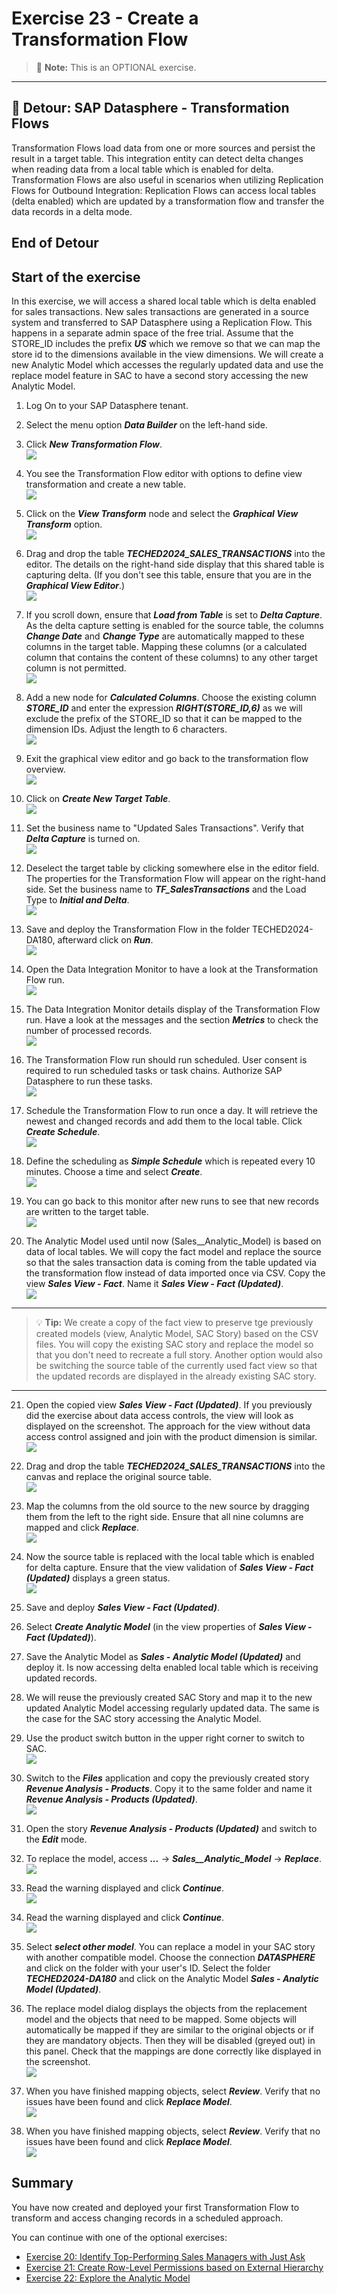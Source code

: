 # Exercise 23 - Create a Transformation Flow

>:memo: **Note:** This is an OPTIONAL exercise.

---

## :beginner: Detour: SAP Datasphere - Transformation Flows

Transformation Flows load data from one or more sources and persist the result in a target table. This integration entity can detect delta changes when reading data from a local table which is enabled for delta.
Transformation Flows are also useful in scenarios when utilizing Replication Flows for Outbound Integration: Replication Flows can access local tables (delta enabled) which are updated by a transformation flow and transfer the data records in a delta mode.

## End of Detour

## Start of the exercise
In this exercise, we will access a shared local table which is delta enabled for sales transactions. New sales transactions are generated in a source system and transferred to SAP Datasphere using a Replication Flow. This happens in a separate admin space of the free trial. 
Assume that the STORE_ID includes the prefix ***US*** which we remove so that we can map the store id to the dimensions available in the view dimensions.
We will create a new Analytic Model which accesses the regularly updated data and use the replace model feature in SAC to have a second story accessing the new Analytic Model.


1. Log On to your SAP Datasphere tenant.
2. Select the menu option ***Data Builder*** on the left-hand side.
3. Click ***New Transformation Flow***.
<br>![](images/00_00_0001.png)  

4. You see the Transformation Flow editor with options to define view transformation and create a new table.
<br>![](images/00_00_0002.png)  

5. Click on the ***View Transform*** node and select the ***Graphical View Transform*** option.
<br>![](images/00_00_0003.png)  

6. Drag and drop the table ***TECHED2024_SALES_TRANSACTIONS*** into the editor. The details on the right-hand side display that this shared table is capturing delta. (If you don't see this table, ensure that you are in the ***Graphical View Editor***.)
<br>![](images/00_00_0004_1.png)  

7. If you scroll down, ensure that ***Load from Table*** is set to ***Delta Capture***. As the delta capture setting is enabled for the source table, the columns ***Change Date*** and ***Change Type*** are automatically mapped to these columns in the target table. Mapping these columns (or a calculated column that contains the content of these columns) to any other target column is not permitted. 
<br>![](images/00_00_0005.png)  

8. Add a new node for ***Calculated Columns***. Choose the existing column ***STORE_ID*** and enter the expression ***RIGHT(STORE_ID,6)*** as we will exclude the prefix of the STORE_ID so that it can be mapped to the dimension IDs. Adjust the length to 6 characters.
<br>![](images/00_00_0006.png)  

9. Exit the graphical view editor and go back to the transformation flow overview.
<br>![](images/00_00_0007.png)  

10. Click on ***Create New Target Table***.
<br>![](images/00_00_0008.png)  

11. Set the business name to "Updated Sales Transactions". Verify that ***Delta Capture*** is turned on.
<br>![](images/00_00_0009.png)  

12. Deselect the target table by clicking somewhere else in the editor field. The properties for the Transformation Flow will appear on the right-hand side. Set the business name to ***TF_SalesTransactions*** and the Load Type to ***Initial and Delta***.
<br>![](images/00_00_0010.png)  

13. Save and deploy the Transformation Flow in the folder TECHED2024-DA180, afterward click on ***Run***.
<br>![](images/00_00_0011.png)  

14. Open the Data Integration Monitor to have a look at the Transformation Flow run.
<br>![](images/00_00_0012.png)

15. The Data Integration Monitor details display of the Transformation Flow run. Have a look at the messages and the section ***Metrics*** to check the number of processed records.
<br>![](images/00_00_0013.png)  

16. The Transformation Flow run should run scheduled. User consent is required to run scheduled tasks or task chains. Authorize SAP Datasphere to run these tasks.
<br>![](images/00_00_0020.png)  

17. Schedule the Transformation Flow to run once a day. It will retrieve the newest and changed records and add them to the local table. Click ***Create Schedule***.
<br>![](images/00_00_0014.png)  

18. Define the scheduling as ***Simple Schedule*** which is repeated every 10 minutes. Choose a time and select ***Create***.
<br>![](images/00_00_0015_1.png)  

19. You can go back to this monitor after new runs to see that new records are written to the target table.
<br>![](images/00_00_0021.png)  

20. The Analytic Model used until now (Sales__Analytic_Model) is based on data of local tables. We will copy the fact model and replace the source so that the sales transaction data is coming from the table updated via the transformation flow instead of data imported once via CSV. Copy the view ***Sales View - Fact***. Name it ***Sales View - Fact (Updated)***.
<br>![](images/00_00_0022.png)  

---
>:bulb: **Tip:** We create a copy of the fact view to preserve tge previously created models (view, Analytic Model, SAC Story) based on the CSV files. You will copy the existing SAC story and replace the model so that you don't need to recreate a full story. Another option would also be switching the source table of the currently used fact view so that the updated records are displayed in the already existing SAC story. 
---

21. Open the copied view ***Sales View - Fact (Updated)***. If you previously did the exercise about data access controls, the view will look as displayed on the screenshot. The approach for the view without data access control assigned and join with the product dimension is similar.
<br>![](images/00_00_0022.png)  

22. Drag and drop the table ***TECHED2024_SALES_TRANSACTIONS*** into the canvas and replace the original source table. 
<br>![](images/00_00_0024.png)  

23. Map the columns from the old source to the new source by dragging them from the left to the right side. Ensure that all nine columns are mapped and click ***Replace***.
<br>![](images/00_00_0025.png)  

24. Now the source table is replaced with the local table which is enabled for delta capture. Ensure that the view validation of ***Sales View - Fact (Updated)*** displays a green status.
<br>![](images/00_00_0019.png)  

25. Save and deploy ***Sales View - Fact (Updated)***.

26. Select ***Create Analytic Model*** (in the view properties of ***Sales View - Fact (Updated)***).

27. Save the Analytic Model as ***Sales - Analytic Model (Updated)*** and deploy it. Is now accessing delta enabled local table which is receiving updated records. 

28. We will reuse the previously created SAC Story and map it to the new updated Analytic Model accessing regularly updated data. The same is the case for the SAC story accessing the Analytic Model. 

29. Use the product switch button in the upper right corner to switch to SAC.
<br>![](images/00_00_0027.png)  

30. Switch to the ***Files*** application and copy the previously created story ***Revenue Analysis - Products***. Copy it to the same folder and name it ***Revenue Analysis - Products (Updated)***.
<br>![](images/00_00_0029.png)  

31. Open the story  ***Revenue Analysis - Products (Updated)*** and switch to the ***Edit*** mode.

32. To replace the model, access ***...*** -> ***Sales__Analytic_Model*** -> ***Replace***.
<br>![](images/00_00_0030.png)  

33. Read the warning displayed and click ***Continue***.
<br>![](images/00_00_0031.png)  

34. Read the warning displayed and click ***Continue***.
<br>![](images/00_00_0031.png)  

35. Select ***select other model***. You can replace a model in your SAC story with another compatible model. Choose the connection ***DATASPHERE*** and click on the folder with your user's ID. Select the folder ***TECHED2024-DA180*** and click on the Analytic Model ***Sales - Analytic Model (Updated)***.

36. The replace model dialog displays the objects from the replacement model and the objects that need to be mapped. Some objects will automatically be mapped if they are similar to the original objects or if they are mandatory objects. Then they will be disabled (greyed out) in this panel. Check that the mappings are done correctly like displayed in the screenshot.
<br>![](images/00_00_0032.png)

37. When you have finished mapping objects, select ***Review***. Verify that no issues have been found and click ***Replace Model***.
<br>![](images/00_00_0033.png)

38. When you have finished mapping objects, select ***Review***. Verify that no issues have been found and click ***Replace Model***.
<br>![](images/00_00_0033.png)


## Summary

You have now created and deployed your first Transformation Flow to transform and access changing records in a scheduled approach.

You can continue with one of the optional exercises:
- [Exercise 20: Identify Top-Performing Sales Managers with Just Ask](../ex20/README.md)
- [Exercise 21: Create Row-Level Permissions based on External Hierarchy](../ex21/README.md)
- [Exercise 22: Explore the Analytic Model](../ex22/README.md)
